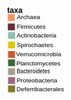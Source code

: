<?xml version="1.0" encoding="UTF-8" standalone="no"?>
<!-- Created with Inkscape (http://www.inkscape.org/) -->

<svg
   xmlns:dc="http://purl.org/dc/elements/1.1/"
   xmlns:cc="http://creativecommons.org/ns#"
   xmlns:rdf="http://www.w3.org/1999/02/22-rdf-syntax-ns#"
   xmlns:svg="http://www.w3.org/2000/svg"
   xmlns="http://www.w3.org/2000/svg"
   xmlns:sodipodi="http://sodipodi.sourceforge.net/DTD/sodipodi-0.dtd"
   xmlns:inkscape="http://www.inkscape.org/namespaces/inkscape"
   width="210mm"
   height="297mm"
   viewBox="0 0 210 297"
   version="1.1"
   id="svg8892"
   inkscape:version="0.92.4 (5da689c313, 2019-01-14)"
   sodipodi:docname="Figure5_legend.svg">
  <defs
     id="defs8886" />
  <sodipodi:namedview
     id="base"
     pagecolor="#ffffff"
     bordercolor="#666666"
     borderopacity="1.0"
     inkscape:pageopacity="0.0"
     inkscape:pageshadow="2"
     inkscape:zoom="0.62"
     inkscape:cx="205.20306"
     inkscape:cy="814.68005"
     inkscape:document-units="mm"
     inkscape:current-layer="layer1"
     showgrid="false"
     inkscape:window-width="724"
     inkscape:window-height="665"
     inkscape:window-x="596"
     inkscape:window-y="16"
     inkscape:window-maximized="0" />
  <metadata
     id="metadata8889">
    <rdf:RDF>
      <cc:Work
         rdf:about="">
        <dc:format>image/svg+xml</dc:format>
        <dc:type
           rdf:resource="http://purl.org/dc/dcmitype/StillImage" />
        <dc:title></dc:title>
      </cc:Work>
    </rdf:RDF>
  </metadata>
  <g
     inkscape:label="Layer 1"
     inkscape:groupmode="layer"
     id="layer1">
    <rect
       style="font-family:none;mix-blend-mode:normal;fill:#f6955e;fill-rule:evenodd;stroke:#f6955e;stroke-width:0.15217371;stroke-linecap:round;stroke-linejoin:round;stroke-miterlimit:10;stroke-dasharray:none;stroke-dashoffset:0;fill-opacity:1;stroke-opacity:1"
       id="rect19697"
       width="6.4344063"
       height="6.349915"
       x="9.7923193"
       y="12.954503" />
    <rect
       style="font-family:none;mix-blend-mode:normal;fill:#682d37;fill-rule:evenodd;stroke:#682d37;stroke-width:0.15217371;stroke-linecap:round;stroke-linejoin:round;stroke-miterlimit:10;stroke-dasharray:none;stroke-dashoffset:0;fill-opacity:1;stroke-opacity:1"
       id="rect19697-7"
       width="6.4344063"
       height="6.349915"
       x="9.9000235"
       y="21.818525" />
    <rect
       style="font-family:none;mix-blend-mode:normal;fill:#8cbeb1;fill-rule:evenodd;stroke:#8cbeb1;stroke-width:0.15217371;stroke-linecap:round;stroke-linejoin:round;stroke-miterlimit:10;stroke-dasharray:none;stroke-dashoffset:0;fill-opacity:1;stroke-opacity:1"
       id="rect19697-4"
       width="6.4344063"
       height="6.349915"
       x="10.096442"
       y="29.973612" />
    <rect
       style="font-family:none;mix-blend-mode:normal;fill:#ddc70f;fill-rule:evenodd;stroke:#ddc70f;stroke-width:0.15217371;stroke-linecap:round;stroke-linejoin:round;stroke-miterlimit:10;stroke-dasharray:none;stroke-dashoffset:0;fill-opacity:1;stroke-opacity:1"
       id="rect19697-2"
       width="6.4344063"
       height="6.349915"
       x="10.096442"
       y="39.075058" />
    <rect
       style="font-family:none;mix-blend-mode:normal;fill:#9b6981;fill-rule:evenodd;stroke:#9b6981;stroke-width:0.15217371;stroke-linecap:round;stroke-linejoin:round;stroke-miterlimit:10;stroke-dasharray:none;stroke-dashoffset:0;stroke-opacity:1;fill-opacity:1"
       id="rect19697-0"
       width="6.4344063"
       height="6.349915"
       x="10.096431"
       y="72.941391" />
    <rect
       style="font-family:none;mix-blend-mode:normal;fill:#80792b;fill-rule:evenodd;stroke:#80792b;stroke-width:0.15217371;stroke-linecap:round;stroke-linejoin:round;stroke-miterlimit:10;stroke-dasharray:none;stroke-dashoffset:0;fill-opacity:1;stroke-opacity:1"
       id="rect19697-0-8"
       width="6.4344063"
       height="6.349915"
       x="10.096431"
       y="80.878807" />
    <rect
       style="font-family:none;mix-blend-mode:normal;fill:#cd5733;fill-rule:evenodd;stroke:#cd5733;stroke-width:0.15217371;stroke-linecap:round;stroke-linejoin:round;stroke-miterlimit:10;stroke-dasharray:none;stroke-dashoffset:0;fill-opacity:1;stroke-opacity:1"
       id="rect19697-0-1"
       width="6.4344063"
       height="6.349915"
       x="10.096447"
       y="48.070808" />
    <rect
       style="font-family:none;mix-blend-mode:normal;fill:#40663f;fill-rule:evenodd;stroke:#40663f;stroke-width:0.15217371;stroke-linecap:round;stroke-linejoin:round;stroke-miterlimit:10;stroke-dasharray:none;stroke-dashoffset:0;stroke-opacity:1;fill-opacity:1"
       id="rect19697-0-2"
       width="6.4344063"
       height="6.349915"
       x="10.096438"
       y="56.008224" />
    <rect
       style="font-family:none;mix-blend-mode:normal;fill:#a89f8e;fill-rule:evenodd;stroke:#a89f8e;stroke-width:0.15217371;stroke-linecap:round;stroke-linejoin:round;stroke-miterlimit:10;stroke-dasharray:none;stroke-dashoffset:0;fill-opacity:1;stroke-opacity:1"
       id="rect19697-0-5"
       width="6.4344063"
       height="6.349915"
       x="10.096431"
       y="64.474808" />
    <text
       xml:space="preserve"
       style="font-style:normal;font-variant:normal;font-weight:normal;font-stretch:normal;font-size:5.53083992px;line-height:1.25;font-family:Arial;-inkscape-font-specification:'Arial, Normal';font-variant-ligatures:normal;font-variant-caps:normal;font-variant-numeric:normal;font-feature-settings:normal;text-align:start;letter-spacing:0px;word-spacing:0px;writing-mode:lr-tb;text-anchor:start;mix-blend-mode:normal;fill:#000000;fill-opacity:1;fill-rule:nonzero;stroke:none;stroke-width:0.23045164;stroke-linejoin:miter;stroke-miterlimit:10;stroke-dasharray:none;stroke-dashoffset:0"
       x="17.107309"
       y="18.791855"
       id="text19779"
       transform="scale(1.0718326,0.93298152)"><tspan
         sodipodi:role="line"
         id="tspan19777"
         x="17.107309"
         y="18.791855"
         style="stroke-width:0.23045164">Archaea</tspan></text>
    <text
       xml:space="preserve"
       style="font-style:normal;font-variant:normal;font-weight:normal;font-stretch:normal;font-size:5.53083992px;line-height:1.25;font-family:Arial;-inkscape-font-specification:'Arial, Normal';font-variant-ligatures:normal;font-variant-caps:normal;font-variant-numeric:normal;font-feature-settings:normal;text-align:start;letter-spacing:0px;word-spacing:0px;writing-mode:lr-tb;text-anchor:start;mix-blend-mode:normal;fill:#000000;fill-opacity:1;fill-rule:nonzero;stroke:none;stroke-width:0.23045164;stroke-linejoin:miter;stroke-miterlimit:10;stroke-dasharray:none;stroke-dashoffset:0"
       x="16.994879"
       y="28.708885"
       id="text19779-3"
       transform="scale(1.0718326,0.93298152)"><tspan
         sodipodi:role="line"
         id="tspan19799"
         x="16.994879"
         y="28.708885"
         style="stroke-width:0.23045164">Firmicutes</tspan></text>
    <text
       xml:space="preserve"
       style="font-style:normal;font-variant:normal;font-weight:normal;font-stretch:normal;font-size:5.53083992px;line-height:1.25;font-family:Arial;-inkscape-font-specification:'Arial, Normal';font-variant-ligatures:normal;font-variant-caps:normal;font-variant-numeric:normal;font-feature-settings:normal;text-align:start;letter-spacing:0px;word-spacing:0px;writing-mode:lr-tb;text-anchor:start;mix-blend-mode:normal;fill:#000000;fill-opacity:1;fill-rule:nonzero;stroke:none;stroke-width:0.23045164;stroke-linejoin:miter;stroke-miterlimit:10;stroke-dasharray:none;stroke-dashoffset:0"
       x="16.904528"
       y="37.666718"
       id="text19779-3-5"
       transform="scale(1.0718326,0.93298152)"><tspan
         sodipodi:role="line"
         id="tspan19819"
         x="16.904528"
         y="37.666718"
         style="stroke-width:0.23045164">Actinobacteria</tspan></text>
    <text
       xml:space="preserve"
       style="font-style:normal;font-variant:normal;font-weight:normal;font-stretch:normal;font-size:5.53083992px;line-height:1.25;font-family:Arial;-inkscape-font-specification:'Arial, Normal';font-variant-ligatures:normal;font-variant-caps:normal;font-variant-numeric:normal;font-feature-settings:normal;text-align:start;letter-spacing:0px;word-spacing:0px;writing-mode:lr-tb;text-anchor:start;mix-blend-mode:normal;fill:#000000;fill-opacity:1;fill-rule:nonzero;stroke:none;stroke-width:0.23045164;stroke-linejoin:miter;stroke-miterlimit:10;stroke-dasharray:none;stroke-dashoffset:0"
       x="16.915705"
       y="47.480267"
       id="text19779-3-5-1"
       transform="scale(1.0718326,0.93298152)"><tspan
         y="47.480267"
         x="16.915705"
         sodipodi:role="line"
         id="tspan19839"
         style="stroke-width:0.23045164">Spirochaetes</tspan></text>
    <text
       xml:space="preserve"
       style="font-style:normal;font-variant:normal;font-weight:normal;font-stretch:normal;font-size:5.53083992px;line-height:1.25;font-family:Arial;-inkscape-font-specification:'Arial, Normal';font-variant-ligatures:normal;font-variant-caps:normal;font-variant-numeric:normal;font-feature-settings:normal;text-align:start;letter-spacing:0px;word-spacing:0px;writing-mode:lr-tb;text-anchor:start;mix-blend-mode:normal;fill:#000000;fill-opacity:1;fill-rule:nonzero;stroke:none;stroke-width:0.23045164;stroke-linejoin:miter;stroke-miterlimit:10;stroke-dasharray:none;stroke-dashoffset:0"
       x="16.869394"
       y="83.385353"
       id="text19779-3-5-1-1"
       transform="scale(1.0718326,0.93298152)"><tspan
         y="83.385353"
         x="16.869394"
         sodipodi:role="line"
         id="tspan19859"
         style="stroke-width:0.23045164">Proteobacteria</tspan></text>
    <text
       xml:space="preserve"
       style="font-style:normal;font-variant:normal;font-weight:normal;font-stretch:normal;font-size:5.53083992px;line-height:1.25;font-family:Arial;-inkscape-font-specification:'Arial, Normal';font-variant-ligatures:normal;font-variant-caps:normal;font-variant-numeric:normal;font-feature-settings:normal;text-align:start;letter-spacing:0px;word-spacing:0px;writing-mode:lr-tb;text-anchor:start;mix-blend-mode:normal;fill:#000000;fill-opacity:1;fill-rule:nonzero;stroke:none;stroke-width:0.23045164;stroke-linejoin:miter;stroke-miterlimit:10;stroke-dasharray:none;stroke-dashoffset:0"
       x="16.757814"
       y="92.377205"
       id="text19779-3-5-1-1-0"
       transform="scale(1.0718326,0.93298152)"><tspan
         sodipodi:role="line"
         id="tspan19879"
         x="16.757814"
         y="92.377205"
         style="stroke-width:0.23045164">Deferribacterales</tspan></text>
    <text
       xml:space="preserve"
       style="font-style:normal;font-variant:normal;font-weight:normal;font-stretch:normal;font-size:5.53083992px;line-height:1.25;font-family:Arial;-inkscape-font-specification:'Arial, Normal';font-variant-ligatures:normal;font-variant-caps:normal;font-variant-numeric:normal;font-feature-settings:normal;text-align:start;letter-spacing:0px;word-spacing:0px;writing-mode:lr-tb;text-anchor:start;mix-blend-mode:normal;fill:#000000;fill-opacity:1;fill-rule:nonzero;stroke:none;stroke-width:0.23045164;stroke-linejoin:miter;stroke-miterlimit:10;stroke-dasharray:none;stroke-dashoffset:0"
       x="16.35639"
       y="56.80793"
       id="text19779-3-5-1-1-0-6-1"
       transform="scale(1.0718326,0.93298152)"><tspan
         sodipodi:role="line"
         id="tspan19919"
         x="16.35639"
         y="56.80793"
         style="stroke-width:0.23045164">Verrucomicrobia</tspan></text>
    <text
       xml:space="preserve"
       style="font-style:normal;font-variant:normal;font-weight:normal;font-stretch:normal;font-size:5.53083992px;line-height:1.25;font-family:Arial;-inkscape-font-specification:'Arial, Normal';font-variant-ligatures:normal;font-variant-caps:normal;font-variant-numeric:normal;font-feature-settings:normal;text-align:start;letter-spacing:0px;word-spacing:0px;writing-mode:lr-tb;text-anchor:start;mix-blend-mode:normal;fill:#000000;fill-opacity:1;fill-rule:nonzero;stroke:none;stroke-width:0.23045164;stroke-linejoin:miter;stroke-miterlimit:10;stroke-dasharray:none;stroke-dashoffset:0"
       x="16.595774"
       y="66.041039"
       id="text19779-3-5-1-1-0-6-1-4"
       transform="scale(1.0718326,0.93298152)"><tspan
         y="66.041039"
         x="16.595774"
         sodipodi:role="line"
         id="tspan19939"
         style="stroke-width:0.23045164">Planctomycetes</tspan></text>
    <text
       xml:space="preserve"
       style="font-style:normal;font-variant:normal;font-weight:normal;font-stretch:normal;font-size:5.52802801px;line-height:1.25;font-family:Arial;-inkscape-font-specification:'Arial, Normal';font-variant-ligatures:normal;font-variant-caps:normal;font-variant-numeric:normal;font-feature-settings:normal;text-align:start;letter-spacing:0px;word-spacing:0px;writing-mode:lr-tb;text-anchor:start;mix-blend-mode:normal;fill:#000000;fill-opacity:1;fill-rule:nonzero;stroke:none;stroke-width:0.23045164;stroke-linejoin:miter;stroke-miterlimit:10;stroke-dasharray:none;stroke-dashoffset:0"
       x="19.608807"
       y="64.530052"
       id="text19779-3-5-1-1-0-6-1-4-5"
       transform="scale(0.9312886,1.073781)"><tspan
         sodipodi:role="line"
         id="tspan19959"
         x="19.608807"
         y="64.530052"
         style="font-style:normal;font-variant:normal;font-weight:normal;font-stretch:normal;font-size:5.52802801px;font-family:Arial;-inkscape-font-specification:'Arial, Normal';font-variant-ligatures:normal;font-variant-caps:normal;font-variant-numeric:normal;font-feature-settings:normal;text-align:start;writing-mode:lr-tb;text-anchor:start;stroke-width:0.23045164">Bacteroidetes</tspan></text>
    <text
       xml:space="preserve"
       style="font-style:normal;font-variant:normal;font-weight:bold;font-stretch:normal;font-size:7.37606525px;line-height:1.25;font-family:Arial;-inkscape-font-specification:'Arial, Bold';font-variant-ligatures:normal;font-variant-caps:normal;font-variant-numeric:normal;font-feature-settings:normal;text-align:start;letter-spacing:0px;word-spacing:0px;writing-mode:lr-tb;text-anchor:start;mix-blend-mode:normal;fill:#000000;fill-opacity:1;fill-rule:nonzero;stroke:none;stroke-width:0.37316054;stroke-linejoin:miter;stroke-miterlimit:10;stroke-dasharray:none;stroke-dashoffset:0"
       x="9.3609314"
       y="11.490539"
       id="text14780-7-1-9"
       transform="scale(0.98185444,1.0184809)"><tspan
         sodipodi:role="line"
         id="tspan16222-0-5"
         x="9.3609314"
         y="11.490539"
         style="font-style:normal;font-variant:normal;font-weight:bold;font-stretch:normal;font-size:7.37606525px;font-family:Arial;-inkscape-font-specification:'Arial, Bold';font-variant-ligatures:normal;font-variant-caps:normal;font-variant-numeric:normal;font-feature-settings:normal;text-align:start;writing-mode:lr-tb;text-anchor:start;stroke-width:0.37316054">taxa</tspan></text>
  </g>
</svg>

